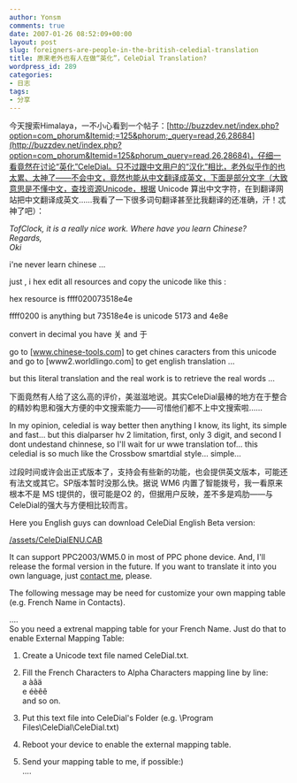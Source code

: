 ```yaml
---
author: Yonsm
comments: true
date: 2007-01-26 08:52:09+00:00
layout: post
slug: foreigners-are-people-in-the-british-celedial-translation
title: 原来老外也有人在做“英化”，CeleDial Translation?
wordpress_id: 289
categories:
- 日志
tags:
- 分享
---
```


今天搜索Himalaya，一不小心看到一个帖子：[http://buzzdev.net/index.php?option=com_phorum&Itemid;=125&phorum;_query=read,26,28684](http://buzzdev.net/index.php?option=com_phorum&Itemid=125&phorum_query=read,26,28684)，仔细一看竟然在讨论“英化”CeleDial。只不过跟中文用户的“汉化”相比，老外似乎作的也太累、太神了——不会中文，竟然也能从中文翻译成英文，下面是部分文字（大致意思是不懂中文，查找资源Unicode，根据 Unicode 算出中文字符，在到翻译网站把中文翻译成英文……我看了一下很多词句翻译甚至比我翻译的还准确，汗！忒神了吧）：  
  


  
_TofClock, it is a really nice work. Where have you learn Chinese?    
Regards,   
Oki_  
  
i'ne never learn chinese ...   
  
just , i hex edit all resources and copy the unicode like this :   
  
hex resource is ffff020073518e4e   
  
ffff0200 is anything but 73518e4e is unicode 5173 and 4e8e   
  
convert in decimal you have 关 and 于   
  
go to [www.chinese-tools.com] to get chines caracters from this unicode   
and go to [www2.worldlingo.com] to get english translation ...   
  
but this literal translation and the real work is to retrieve the real words ...   


  
  
  
下面竟然有人给了这么高的评价，美滋滋地说。其实CeleDial最棒的地方在于整合的精妙构思和强大方便的中文搜索能力——可惜他们都不上中文搜索啦……  
  


  
In my opinion, celedial is way better then anything I know, its light, its simple and fast... but this dialparser hv 2 limitation, first, only 3 digit, and second I dont undestand chinnese, so I'll wait for ur wwe translation tof... this celedial is so much like the Crossbow smartdial style... simple... 

  
  
  
过段时间或许会出正式版本了，支持会有些新的功能，也会提供英文版本，可能还有法文或其它。SP版本暂时没那么快。据说 WM6 内置了智能拨号，我一看原来根本不是 MS t提供的，很可能是O2 的，但据用户反映，差不多是鸡肋——与CeleDial的强大与方便相比较而言。  
  
Here you English guys can download CeleDial English Beta version:  
  
[/assets/CeleDialENU.CAB](/assets/CeleDialENU.CAB)  
  
It can support PPC2003/WM5.0 in most of PPC phone device.  And, I'll release the formal version in the future. If you want to translate it into you own language, just [contact me](mailto:yonsm@163.com), please.  
  
The following message may be need for customize your own mapping table (e.g. French Name in Contacts).  
  


  
....  
So you need a extrenal mapping table for your French Name. Just do that to enable External Mapping Table:  
  
1. Create a Unicode text file named CeleDial.txt.  
2. Fill the French Characters to Alpha Characters mapping line by line:   
a àâä  
e éèêê  
and so on.  
3. Put this text file into CeleDial's Folder (e.g. \Program Files\CeleDial\CeleDial.txt)  
4. Reboot your device to enable the external mapping table.  
  
5. Send your mapping table to me, if possible:)  
....  

